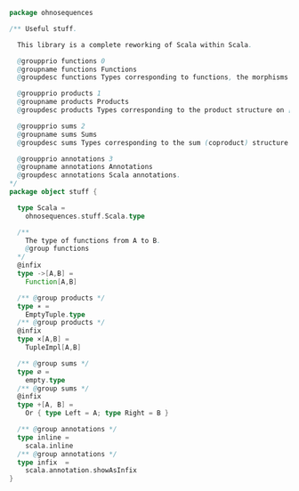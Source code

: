 
```scala
package ohnosequences

/** Useful stuff.

  This library is a complete reworking of Scala within Scala.

  @groupprio functions 0
  @groupname functions Functions
  @groupdesc functions Types corresponding to functions, the morphisms in the [[Scala]] category. For functions working with functions, including [[scala.Function1]] interop, see [[functions]].

  @groupprio products 1
  @groupname products Products
  @groupdesc products Types corresponding to the product structure on [[Scala]]. For functions working with products see [[products]].

  @groupprio sums 2
  @groupname sums Sums
  @groupdesc sums Types corresponding to the sum (coproduct) structure on [[Scala]]. For functions working with sums see [[sums]].

  @groupprio annotations 3
  @groupname annotations Annotations
  @groupdesc annotations Scala annotations.
*/
package object stuff {

  type Scala =
    ohnosequences.stuff.Scala.type

  /**
    The type of functions from A to B.
    @group functions
  */
  @infix
  type ->[A,B] =
    Function[A,B]

  /** @group products */
  type ∗ =
    EmptyTuple.type
  /** @group products */
  @infix
  type ×[A,B] =
    TupleImpl[A,B]

  /** @group sums */
  type ∅ =
    empty.type
  /** @group sums */
  @infix
  type +[A, B] =
    Or { type Left = A; type Right = B }

  /** @group annotations */
  type inline =
    scala.inline
  /** @group annotations */
  type infix  =
    scala.annotation.showAsInfix
}

```




[test/scala/tuples/stdComparison.scala]: ../../../test/scala/tuples/stdComparison.scala.md
[test/scala/tuples/syntax.scala]: ../../../test/scala/tuples/syntax.scala.md
[test/scala/functors/functorExamples.scala]: ../../../test/scala/functors/functorExamples.scala.md
[test/scala/sums.scala]: ../../../test/scala/sums.scala.md
[test/scala/ScalaCategory.scala]: ../../../test/scala/ScalaCategory.scala.md
[test/scala/functions/syntax.scala]: ../../../test/scala/functions/syntax.scala.md
[test/scala/categories.scala]: ../../../test/scala/categories.scala.md
[main/scala/stuff/monoidalCategories.scala]: monoidalCategories.scala.md
[main/scala/stuff/products.scala]: products.scala.md
[main/scala/stuff/Scala.scala]: Scala.scala.md
[main/scala/stuff/package.scala]: package.scala.md
[main/scala/stuff/sums.scala]: sums.scala.md
[main/scala/stuff/monoids.scala]: monoids.scala.md
[main/scala/stuff/maybe.scala]: maybe.scala.md
[main/scala/stuff/boolean.scala]: boolean.scala.md
[main/scala/stuff/functors.scala]: functors.scala.md
[main/scala/stuff/naturalTransformations.scala]: naturalTransformations.scala.md
[main/scala/stuff/categories.scala]: categories.scala.md
[main/scala/stuff/functions.scala]: functions.scala.md